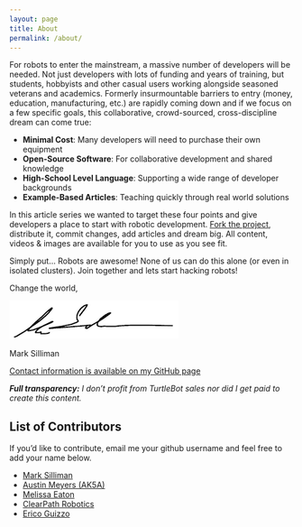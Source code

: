 ```yaml
---
layout: page
title: About
permalink: /about/
---
```


For robots to enter the mainstream, a massive number of developers will be needed. Not just developers with lots of funding and years of training, but students, hobbyists and other casual users working alongside seasoned veterans and academics. Formerly insurmountable barriers to entry (money, education, manufacturing, etc.) are rapidly coming down and if we focus on a few specific goals, this collaborative, crowd-sourced, cross-discipline dream can come true:

- **Minimal Cost**: Many developers will need to purchase their own equipment
- **Open-Source Software**: For collaborative development and shared knowledge
- **High-School Level Language**:  Supporting a wide range of developer backgrounds
- **Example-Based Articles**: Teaching quickly through real world solutions

In this article series we wanted to target these four points and give developers a place to start with robotic development. [Fork the project](https://github.com/markwsilliman/turtlebot-tutorial), distribute it, commit changes, add articles and dream big. All content, videos & images are available for you to use as you see fit.

Simply put... Robots are awesome! None of us can do this alone (or even in isolated clusters). Join together and lets start hacking robots!

Change the world, 

![Signature](/assets/sig.png)

Mark Silliman

[Contact information is available on my GitHub page](https://github.com/markwsilliman)

***Full transparency:** I don’t profit from TurtleBot sales nor did I get paid to create this content.*

## List of Contributors

If you’d like to contribute, email me your github username and feel free to add your name below.

* [Mark Silliman](https://github.com/markwsilliman)
* [Austin Meyers (AK5A)](https://github.com/ak5a)
* [Melissa Eaton](https://github.com/MustangSally12)
* [ClearPath Robotics](https://github.com/clearpathrobotics)
* [Erico Guizzo](https://twitter.com/ericoguizzo)
